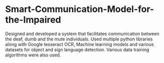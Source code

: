 # Smart-Communication-Model-for-the-Impaired
Designed and developed a system that facilitates communication between the deaf, dumb and the mute individuals. Used multiple python libraries along with Google tesseract OCR, Machine learning models and various datasets for object and sign language detection. Various data training algorithms were also used. 
